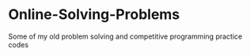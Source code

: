 # Online-Solving-Problems
Some of my old problem solving and competitive programming practice codes  
